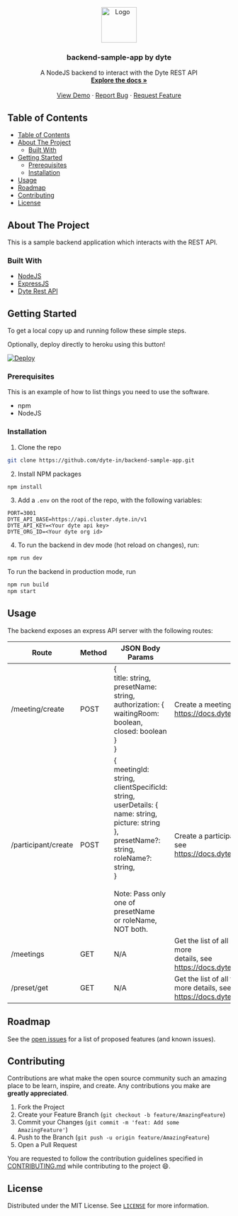 <!-- PROJECT LOGO -->
<p align="center">
  <a href="https://dyte.in">
    <img src="https://dyte-uploads.s3.ap-south-1.amazonaws.com/dyte-logo-dark.svg" alt="Logo" width="80">
  </a>

  <h3 align="center">backend-sample-app by dyte</h3>

  <p align="center">
    A NodeJS backend to interact with the Dyte REST API
    <br />
    <a href="https://docs.dyte.in"><strong>Explore the docs »</strong></a>
    <br />
    <br />
    <a href="https://app.dyte.in">View Demo</a>
    ·
    <a href="https://github.com/dyte-in/backend-sample-app/issues">Report Bug</a>
    ·
    <a href="https://github.com/dyte-in/backend-sample-app/issues">Request Feature</a>
  </p>
</p>




<!-- TABLE OF CONTENTS -->
## Table of Contents

- [Table of Contents](#table-of-contents)
- [About The Project](#about-the-project)
  - [Built With](#built-with)
- [Getting Started](#getting-started)
  - [Prerequisites](#prerequisites)
  - [Installation](#installation)
- [Usage](#usage)
- [Roadmap](#roadmap)
- [Contributing](#contributing)
- [License](#license)



<!-- ABOUT THE PROJECT -->
## About The Project

This is a sample backend application which interacts with the REST API.

### Built With

* [NodeJS](https://nodejs.org/en/)
* [ExpressJS](https://expressjs.com/)
* [Dyte Rest API](https://docs.dyte.io/api/)



<!-- GETTING STARTED -->
## Getting Started

To get a local copy up and running follow these simple steps.

Optionally, deploy directly to heroku using this button!

[![Deploy](https://www.herokucdn.com/deploy/button.svg)](https://heroku.com/deploy)

### Prerequisites

This is an example of how to list things you need to use the software.
* npm
* NodeJS

### Installation
 
1. Clone the repo
```sh
git clone https://github.com/dyte-in/backend-sample-app.git
```
2. Install NPM packages
```sh
npm install
```
3. Add a `.env` on the root of the repo, with the following variables:
  ```
PORT=3001
DYTE_API_BASE=https://api.cluster.dyte.in/v1
DYTE_API_KEY=<Your dyte api key>
DYTE_ORG_ID=<Your dyte org id>
```
4. To run the backend in dev mode (hot reload on changes), run:
```sh
npm run dev
```

To run the backend in production mode, run
```sh
npm run build
npm start
```

<!-- USAGE EXAMPLES -->
## Usage

The backend exposes an express API server with the following routes:

| Route               | Method | JSON Body Params                                                                                                                                                                                                                                           | Description                                                                                                                            |
|---------------------|--------|------------------------------------------------------------------------------------------------------------------------------------------------------------------------------------------------------------------------------------------------------------|----------------------------------------------------------------------------------------------------------------------------------------|
| /meeting/create     | POST   | {<br>  title: string,<br>  presetName: string,<br>  authorization: {<br>    waitingRoom: boolean,<br>    closed: boolean<br>  }<br>}                                                                                                                       | Create a meeting. For more details, see<br>https://docs.dyte.io/api/#/operations/create_meeting                                        |
| /participant/create | POST   | {<br>  meetingId: string,<br>  clientSpecificId: string,<br>  userDetails: {<br>    name: string,<br>    picture: string<br>  },<br>  presetName?: string,<br>  roleName?: string,<br>}<br><br>Note: Pass only one of presetName<br>or roleName, NOT both. | Create a participant for a meeting. For more details, see<br>https://docs.dyte.io/api/#/operations/add_participant                     |
| /meetings           | GET    | N/A                                                                                                                                                                                                                                                        | Get the list of all meetings in the organization. For more<br>details, see<br>https://docs.dyte.io/api/#/operations/get_all_meetings   |
| /preset/get         | GET    | N/A                                                                                                                                                                                                                                                        | Get the list of all the presets in the organization. For<br>more details, see<br>https://docs.dyte.io/api/#/operations/get_all_presets |



<!-- ROADMAP -->
## Roadmap

See the [open issues](https://github.com/dyte-in/backend-sample-app/issues) for a list of proposed features (and known issues).



<!-- CONTRIBUTING -->
## Contributing

Contributions are what make the open source community such an amazing place to be learn, inspire, and create. Any contributions you make are **greatly appreciated**.

1. Fork the Project
2. Create your Feature Branch (`git checkout -b feature/AmazingFeature`)
3. Commit your Changes (`git commit -m 'feat: Add some AmazingFeature'`)
4. Push to the Branch (`git push -u origin feature/AmazingFeature`)
5. Open a Pull Request

You are requested to follow the contribution guidelines specified in [CONTRIBUTING.md](./CONTRIBUTING.md) while contributing to the project :smile:.

<!-- LICENSE -->
## License

Distributed under the MIT License. See [`LICENSE`](./LICENSE) for more information.




<!-- MARKDOWN LINKS & IMAGES -->
<!-- https://www.markdownguide.org/basic-syntax/#reference-style-links -->

